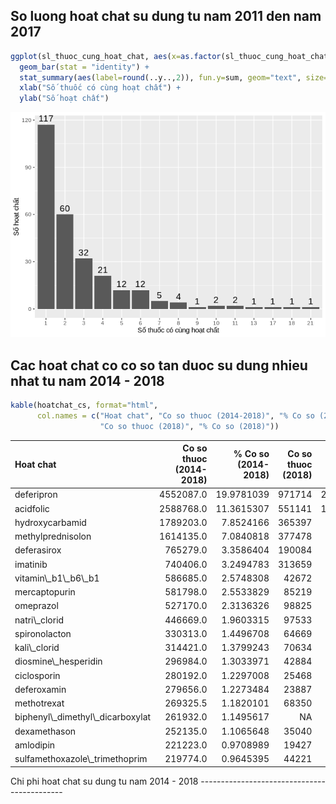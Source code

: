 So luong hoat chat su dung tu nam 2011 den nam 2017
---------------------------------------------------

``` r
ggplot(sl_thuoc_cung_hoat_chat, aes(x=as.factor(sl_thuoc_cung_hoat_chat), y=value)) +
  geom_bar(stat = "identity") +
  stat_summary(aes(label=round(..y..,2)), fun.y=sum, geom="text", size=5, vjust = -0.5) +
  xlab("Số thuốc có cùng hoạt chất") + 
  ylab("Số hoạt chất")
```

![](3.1.2.4.Dac_diem_thuoc_theo_hoat_chat_files/figure-markdown_github/unnamed-chunk-1-1.png)

Cac hoat chat co co so tan duoc su dung nhieu nhat tu nam 2014 - 2018
---------------------------------------------------------------------

``` r
kable(hoatchat_cs, format="html", 
      col.names = c("Hoat chat", "Co so thuoc (2014-2018)", "% Co so (2014-2018)",
                    "Co so thuoc (2018)", "% Co so (2018)"))
```

<table>
<thead>
<tr>
<th style="text-align:left;">
Hoat chat
</th>
<th style="text-align:right;">
Co so thuoc (2014-2018)
</th>
<th style="text-align:right;">
% Co so (2014-2018)
</th>
<th style="text-align:right;">
Co so thuoc (2018)
</th>
<th style="text-align:right;">
% Co so (2018)
</th>
</tr>
</thead>
<tbody>
<tr>
<td style="text-align:left;">
deferipron
</td>
<td style="text-align:right;">
4552087.0
</td>
<td style="text-align:right;">
19.9781039
</td>
<td style="text-align:right;">
971714
</td>
<td style="text-align:right;">
21.4300286
</td>
</tr>
<tr>
<td style="text-align:left;">
acidfolic
</td>
<td style="text-align:right;">
2588768.0
</td>
<td style="text-align:right;">
11.3615307
</td>
<td style="text-align:right;">
551141
</td>
<td style="text-align:right;">
12.1547774
</td>
</tr>
<tr>
<td style="text-align:left;">
hydroxycarbamid
</td>
<td style="text-align:right;">
1789203.0
</td>
<td style="text-align:right;">
7.8524166
</td>
<td style="text-align:right;">
365397
</td>
<td style="text-align:right;">
8.0584083
</td>
</tr>
<tr>
<td style="text-align:left;">
methylprednisolon
</td>
<td style="text-align:right;">
1614135.0
</td>
<td style="text-align:right;">
7.0840818
</td>
<td style="text-align:right;">
377478
</td>
<td style="text-align:right;">
8.3248408
</td>
</tr>
<tr>
<td style="text-align:left;">
deferasirox
</td>
<td style="text-align:right;">
765279.0
</td>
<td style="text-align:right;">
3.3586404
</td>
<td style="text-align:right;">
190084
</td>
<td style="text-align:right;">
4.1920828
</td>
</tr>
<tr>
<td style="text-align:left;">
imatinib
</td>
<td style="text-align:right;">
740406.0
</td>
<td style="text-align:right;">
3.2494783
</td>
<td style="text-align:right;">
313659
</td>
<td style="text-align:right;">
6.9173865
</td>
</tr>
<tr>
<td style="text-align:left;">
vitamin\_b1\_b6\_b1
</td>
<td style="text-align:right;">
586685.0
</td>
<td style="text-align:right;">
2.5748308
</td>
<td style="text-align:right;">
42672
</td>
<td style="text-align:right;">
0.9410816
</td>
</tr>
<tr>
<td style="text-align:left;">
mercaptopurin
</td>
<td style="text-align:right;">
581798.0
</td>
<td style="text-align:right;">
2.5533829
</td>
<td style="text-align:right;">
85219
</td>
<td style="text-align:right;">
1.8794065
</td>
</tr>
<tr>
<td style="text-align:left;">
omeprazol
</td>
<td style="text-align:right;">
527170.0
</td>
<td style="text-align:right;">
2.3136326
</td>
<td style="text-align:right;">
98825
</td>
<td style="text-align:right;">
2.1794711
</td>
</tr>
<tr>
<td style="text-align:left;">
natri\_clorid
</td>
<td style="text-align:right;">
446669.0
</td>
<td style="text-align:right;">
1.9603315
</td>
<td style="text-align:right;">
97533
</td>
<td style="text-align:right;">
2.1509775
</td>
</tr>
<tr>
<td style="text-align:left;">
spironolacton
</td>
<td style="text-align:right;">
330313.0
</td>
<td style="text-align:right;">
1.4496708
</td>
<td style="text-align:right;">
64669
</td>
<td style="text-align:right;">
1.4262000
</td>
</tr>
<tr>
<td style="text-align:left;">
kali\_clorid
</td>
<td style="text-align:right;">
314421.0
</td>
<td style="text-align:right;">
1.3799243
</td>
<td style="text-align:right;">
70634
</td>
<td style="text-align:right;">
1.5577512
</td>
</tr>
<tr>
<td style="text-align:left;">
diosmine\_hesperidin
</td>
<td style="text-align:right;">
296984.0
</td>
<td style="text-align:right;">
1.3033971
</td>
<td style="text-align:right;">
42884
</td>
<td style="text-align:right;">
0.9457570
</td>
</tr>
<tr>
<td style="text-align:left;">
ciclosporin
</td>
<td style="text-align:right;">
280192.0
</td>
<td style="text-align:right;">
1.2297008
</td>
<td style="text-align:right;">
25468
</td>
<td style="text-align:right;">
0.5616673
</td>
</tr>
<tr>
<td style="text-align:left;">
deferoxamin
</td>
<td style="text-align:right;">
279656.0
</td>
<td style="text-align:right;">
1.2273484
</td>
<td style="text-align:right;">
23887
</td>
<td style="text-align:right;">
0.5268002
</td>
</tr>
<tr>
<td style="text-align:left;">
methotrexat
</td>
<td style="text-align:right;">
269325.5
</td>
<td style="text-align:right;">
1.1820101
</td>
<td style="text-align:right;">
68350
</td>
<td style="text-align:right;">
1.5073802
</td>
</tr>
<tr>
<td style="text-align:left;">
biphenyl\_dimethyl\_dicarboxylat
</td>
<td style="text-align:right;">
261932.0
</td>
<td style="text-align:right;">
1.1495617
</td>
<td style="text-align:right;">
NA
</td>
<td style="text-align:right;">
NA
</td>
</tr>
<tr>
<td style="text-align:left;">
dexamethason
</td>
<td style="text-align:right;">
252135.0
</td>
<td style="text-align:right;">
1.1065648
</td>
<td style="text-align:right;">
35040
</td>
<td style="text-align:right;">
0.7727667
</td>
</tr>
<tr>
<td style="text-align:left;">
amlodipin
</td>
<td style="text-align:right;">
221223.0
</td>
<td style="text-align:right;">
0.9708989
</td>
<td style="text-align:right;">
19427
</td>
<td style="text-align:right;">
0.4284400
</td>
</tr>
<tr>
<td style="text-align:left;">
sulfamethoxazole\_trimethoprim
</td>
<td style="text-align:right;">
219774.0
</td>
<td style="text-align:right;">
0.9645395
</td>
<td style="text-align:right;">
44221
</td>
<td style="text-align:right;">
0.9752430
</td>
</tr>
</tbody>
</table>
Chi phi hoat chat su dung tu nam 2014 - 2018
--------------------------------------------
